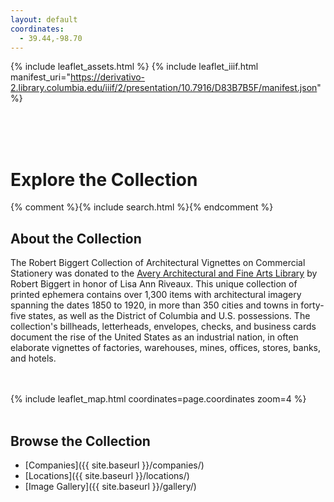 ```yaml
---
layout: default
coordinates:
  - 39.44,-98.70
---
```

{% include leaflet_assets.html %}
{% include leaflet_iiif.html manifest_uri="https://derivativo-2.library.columbia.edu/iiif/2/presentation/10.7916/D83B7B5F/manifest.json" %}

<br><br><br>

# Explore the Collection

{% comment %}{% include search.html %}{% endcomment %}

## About the Collection

The Robert Biggert Collection of Architectural Vignettes on Commercial Stationery was donated to the [Avery Architectural and Fine Arts Library](http://library.columbia.edu/locations/avery.html) by Robert Biggert in honor of Lisa Ann Riveaux. This unique collection of printed ephemera contains over 1,300 items with architectural imagery spanning the dates 1850 to 1920, in more than 350 cities and towns in forty-five states, as well as the District of Columbia and U.S. possessions. The collection's billheads, letterheads, envelopes, checks, and business cards document the rise of the United States as an industrial nation, in often elaborate vignettes of factories, warehouses, mines, offices, stores, banks, and hotels.

<br><br>
{% include leaflet_map.html coordinates=page.coordinates zoom=4 %}
<br><br>

## Browse the Collection

- [Companies]({{ site.baseurl }}/companies/)
- [Locations]({{ site.baseurl }}/locations/)
- [Image Gallery]({{ site.baseurl }}/gallery/)
